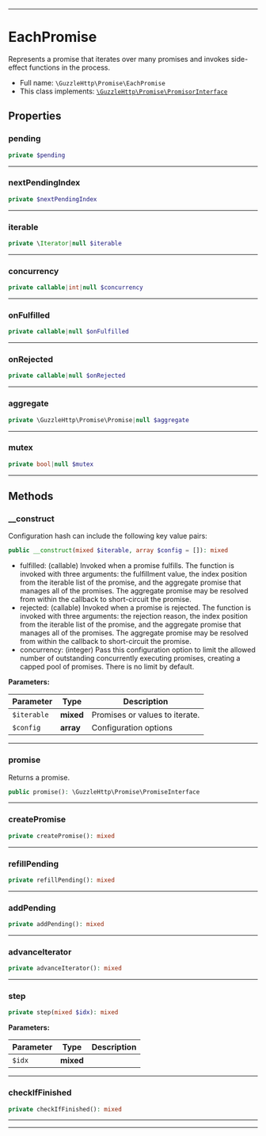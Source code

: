 ***

# EachPromise

Represents a promise that iterates over many promises and invokes
side-effect functions in the process.



* Full name: `\GuzzleHttp\Promise\EachPromise`
* This class implements:
[`\GuzzleHttp\Promise\PromisorInterface`](./PromisorInterface.md)



## Properties


### pending



```php
private $pending
```






***

### nextPendingIndex



```php
private $nextPendingIndex
```






***

### iterable



```php
private \Iterator|null $iterable
```






***

### concurrency



```php
private callable|int|null $concurrency
```






***

### onFulfilled



```php
private callable|null $onFulfilled
```






***

### onRejected



```php
private callable|null $onRejected
```






***

### aggregate



```php
private \GuzzleHttp\Promise\Promise|null $aggregate
```






***

### mutex



```php
private bool|null $mutex
```






***

## Methods


### __construct

Configuration hash can include the following key value pairs:

```php
public __construct(mixed $iterable, array $config = []): mixed
```

- fulfilled: (callable) Invoked when a promise fulfills. The function
  is invoked with three arguments: the fulfillment value, the index
  position from the iterable list of the promise, and the aggregate
  promise that manages all of the promises. The aggregate promise may
  be resolved from within the callback to short-circuit the promise.
- rejected: (callable) Invoked when a promise is rejected. The
  function is invoked with three arguments: the rejection reason, the
  index position from the iterable list of the promise, and the
  aggregate promise that manages all of the promises. The aggregate
  promise may be resolved from within the callback to short-circuit
  the promise.
- concurrency: (integer) Pass this configuration option to limit the
  allowed number of outstanding concurrently executing promises,
  creating a capped pool of promises. There is no limit by default.






**Parameters:**

| Parameter | Type | Description |
|-----------|------|-------------|
| `$iterable` | **mixed** | Promises or values to iterate. |
| `$config` | **array** | Configuration options |




***

### promise

Returns a promise.

```php
public promise(): \GuzzleHttp\Promise\PromiseInterface
```











***

### createPromise



```php
private createPromise(): mixed
```











***

### refillPending



```php
private refillPending(): mixed
```











***

### addPending



```php
private addPending(): mixed
```











***

### advanceIterator



```php
private advanceIterator(): mixed
```











***

### step



```php
private step(mixed $idx): mixed
```








**Parameters:**

| Parameter | Type | Description |
|-----------|------|-------------|
| `$idx` | **mixed** |  |




***

### checkIfFinished



```php
private checkIfFinished(): mixed
```











***


***


